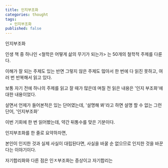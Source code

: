 ```yaml
---
title: 인지부조화
categories: thought
tags:
  - 인지부조화
published: false
---
```

인지부조화

인생 책 중 하나인 <철학은 어떻게 삶의 무기가 되는가> 는 50개의 철학적 주제를 다룬다.

이해가 잘 되는 주제도 있는 반면 그렇지 않은 주제도 많아서 한 번에 다 읽진 못하고, 여러 번 반복해서 읽고 있다.

보통 자기 전에 하나의 주제를 읽고 잘 때가 많은데 며칠 전 읽은 내용은 '인지 부조화'에 대한 내용이었다.

살면서 언제가 들어본적은 있는 단어였는데, '설명해 봐'라고 하면 설명 할 수 없는 그런 단어, '인지부조화'

이번 기회에 한 번 읽어봤는데, 약간 뒤통수를 맞은 기분이다.

인지부조화를 한 줄로 요약하자면,

본인이 인지한 것과 실제 사실이 대립된다면, 사실을 바꿀 순 없으므로 인지한 것을 바꾼다는 이야기이다.

자기합리화와 다른 점은 인ㅈ부조화는 증상이고 자기합리는
